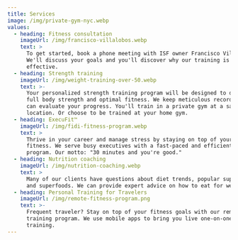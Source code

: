 ```yaml
---
title: Services
image: /img/private-gym-nyc.webp
values:
  - heading: Fitness consultation
    imageUrl: /img/francisco-villalobos.webp
    text: >
      To get started, book a phone meeting with ISF owner Francisco Villalobos. 
      We'll discuss your goals and you'll discover why our training is so
      effective. 
  - heading: Strength training
    imageUrl: /img/weight-training-over-50.webp
    text: >-
      Your personalized strength training program will be designed to develop
      full body strength and optimal fitness. We keep meticulous records so you
      can evaluate your progress. You'll train in a private gym at a safe
      location. Or choose to be trained at your home gym. 
  - heading: ExecuFit™
    imageUrl: /img/fidi-fitness-program.webp
    text: >
      Thrive in your career and manage stress by staying on top of your physical
      fitness. We serve busy executives with a fast-paced and efficient workout
      program. Our motto: "30 minutes and you're good."
  - heading: Nutrition coaching
    imageUrl: /img/nutrition-coaching.webp
    text: >
      Many of our clients have questions about diet trends, popular supplements,
      and superfoods. We can provide expert advice on how to eat for wellness. 
  - heading: Personal Training for Travelers
    imageUrl: /img/remote-fitness-program.png
    text: >-
      Frequent traveler? Stay on top of your fitness goals with our remote
      training program. We use mobile apps to bring you live one-on-one
      training.
---
```


